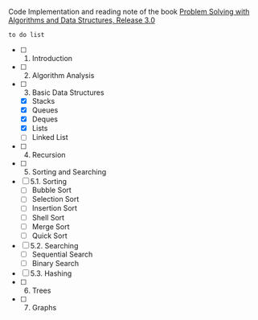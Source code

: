 Code Implementation and reading note of the book [Problem Solving with Algorithms and Data Structures, Release 3.0](http://interactivepython.org/runestone/static/pythonds/index.html)

`to do list`

 - [ ] 1. Introduction
 - [ ] 2. Algorithm Analysis
 - [ ] 3. Basic Data Structures
     - [x] Stacks
     - [x] Queues
     - [x] Deques
     - [x] Lists
     - [ ] Linked List
 - [ ] 4. Recursion
 - [ ] 5. Sorting and Searching
- [ ] 5.1. Sorting
     - [ ] Bubble Sort
     - [ ] Selection Sort
     - [ ] Insertion Sort
     - [ ] Shell Sort
     - [ ] Merge Sort
     - [ ] Quick Sort
- [ ] 5.2. Searching
     - [ ] Sequential Search
     - [ ] Binary Search
- [ ] 5.3. Hashing
 - [ ] 6. Trees
 - [ ] 7. Graphs